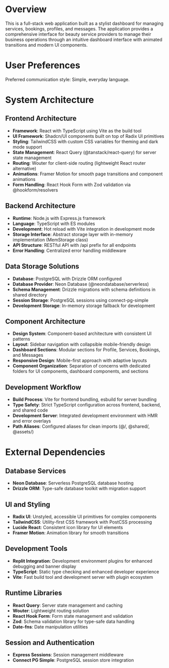 # Overview

This is a full-stack web application built as a stylist dashboard for managing services, bookings, profiles, and messages. The application provides a comprehensive interface for beauty service providers to manage their business operations through an intuitive dashboard interface with animated transitions and modern UI components.

# User Preferences

Preferred communication style: Simple, everyday language.

# System Architecture

## Frontend Architecture
- **Framework**: React with TypeScript using Vite as the build tool
- **UI Framework**: Shadcn/UI components built on top of Radix UI primitives
- **Styling**: TailwindCSS with custom CSS variables for theming and dark mode support
- **State Management**: React Query (@tanstack/react-query) for server state management
- **Routing**: Wouter for client-side routing (lightweight React router alternative)
- **Animations**: Framer Motion for smooth page transitions and component animations
- **Form Handling**: React Hook Form with Zod validation via @hookform/resolvers

## Backend Architecture
- **Runtime**: Node.js with Express.js framework
- **Language**: TypeScript with ES modules
- **Development**: Hot reload with Vite integration in development mode
- **Storage Interface**: Abstract storage layer with in-memory implementation (MemStorage class)
- **API Structure**: RESTful API with /api prefix for all endpoints
- **Error Handling**: Centralized error handling middleware

## Data Storage Solutions
- **Database**: PostgreSQL with Drizzle ORM configured
- **Database Provider**: Neon Database (@neondatabase/serverless)
- **Schema Management**: Drizzle migrations with schema definitions in shared directory
- **Session Storage**: PostgreSQL sessions using connect-pg-simple
- **Development Storage**: In-memory storage fallback for development

## Component Architecture
- **Design System**: Component-based architecture with consistent UI patterns
- **Layout**: Sidebar navigation with collapsible mobile-friendly design
- **Dashboard Sections**: Modular sections for Profile, Services, Bookings, and Messages
- **Responsive Design**: Mobile-first approach with adaptive layouts
- **Component Organization**: Separation of concerns with dedicated folders for UI components, dashboard components, and sections

## Development Workflow
- **Build Process**: Vite for frontend bundling, esbuild for server bundling
- **Type Safety**: Strict TypeScript configuration across frontend, backend, and shared code
- **Development Server**: Integrated development environment with HMR and error overlays
- **Path Aliases**: Configured aliases for clean imports (@/, @shared/, @assets/)

# External Dependencies

## Database Services
- **Neon Database**: Serverless PostgreSQL database hosting
- **Drizzle ORM**: Type-safe database toolkit with migration support

## UI and Styling
- **Radix UI**: Unstyled, accessible UI primitives for complex components
- **TailwindCSS**: Utility-first CSS framework with PostCSS processing
- **Lucide React**: Consistent icon library for UI elements
- **Framer Motion**: Animation library for smooth transitions

## Development Tools
- **Replit Integration**: Development environment plugins for enhanced debugging and banner display
- **TypeScript**: Static type checking and enhanced developer experience
- **Vite**: Fast build tool and development server with plugin ecosystem

## Runtime Libraries
- **React Query**: Server state management and caching
- **Wouter**: Lightweight routing solution
- **React Hook Form**: Form state management and validation
- **Zod**: Schema validation library for type-safe data handling
- **Date-fns**: Date manipulation utilities

## Session and Authentication
- **Express Sessions**: Session management middleware
- **Connect PG Simple**: PostgreSQL session store integration